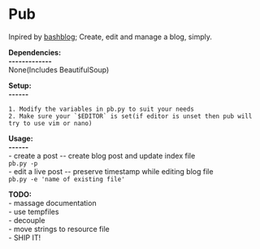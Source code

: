 Pub
======

Inpired by [bashblog](https://github.com/carlesfe/bashblog); Create, edit and manage a blog, simply.

**Dependencies:**  
**-------------**  
None(Includes BeautifulSoup)

**Setup:**  
**------**  

    1. Modify the variables in pb.py to suit your needs
    2. Make sure your `$EDITOR` is set(if editor is unset then pub will try to use vim or nano)


**Usage:**<br>
**------**<br>
    - create a post -- create blog post and update index file  
         `pb.py -p`  
    - edit a live post -- preserve timestamp while editing blog file  
         `pb.py -e 'name of existing file'`  

**TODO:**<br>
    - massage documentation<br>
    - use tempfiles<br>
    - decouple<br>
    - move strings to resource file<br>
    - SHIP IT!<br>
